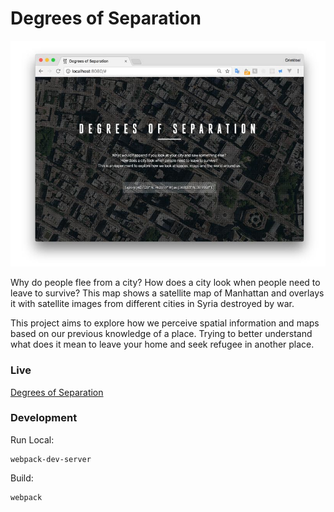 # Degrees of Separation

![separation](./src/imgs/background.jpg)


Why do people flee from a city? How does a city look when people need to leave to survive? This map shows a satellite map of Manhattan and overlays it with satellite images from different cities in Syria destroyed by war.

This project aims to explore how we perceive spatial information and maps based on our previous knowledge of a place. Trying to better understand what does it mean to leave your home and seek refugee in another place.

### Live

[Degrees of Separation](http://degreesofseparation.cvalenzuelab.com/)

### Development

Run Local:
```
webpack-dev-server
```

Build:
```
webpack
```
